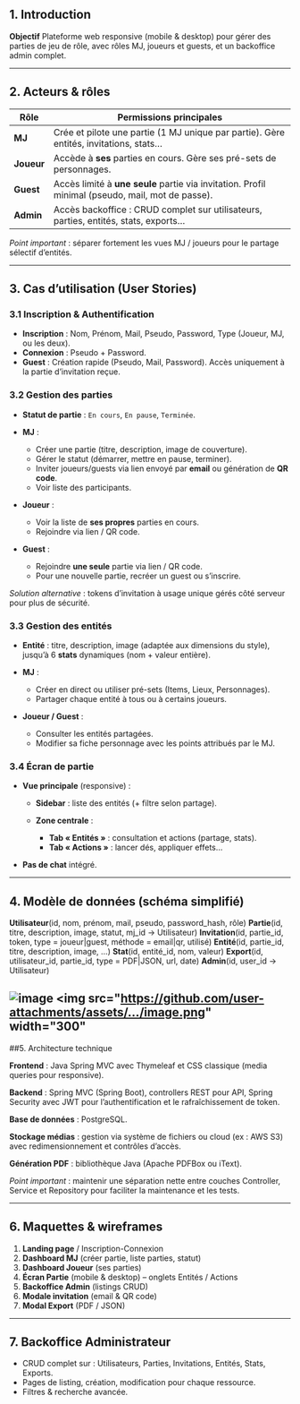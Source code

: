 
## 1. Introduction

**Objectif**
Plateforme web responsive (mobile & desktop) pour gérer des parties de jeu de rôle, avec rôles MJ, joueurs et guests, et un backoffice admin complet.

---

## 2. Acteurs & rôles

| Rôle       | Permissions principales                                                                          |
| ---------- | ------------------------------------------------------------------------------------------------ |
| **MJ**     | Crée et pilote une partie (1 MJ unique par partie). Gère entités, invitations, stats…            |
| **Joueur** | Accède à **ses** parties en cours. Gère ses pré-sets de personnages.                             |
| **Guest**  | Accès limité à **une seule** partie via invitation. Profil minimal (pseudo, mail, mot de passe). |
| **Admin**  | Accès backoffice : CRUD complet sur utilisateurs, parties, entités, stats, exports…              |

*Point important* : séparer fortement les vues MJ / joueurs pour le partage sélectif d’entités.

---

## 3. Cas d’utilisation (User Stories)

### 3.1 Inscription & Authentification

* **Inscription** : Nom, Prénom, Mail, Pseudo, Password, Type (Joueur, MJ, ou les deux).
* **Connexion** : Pseudo + Password.
* **Guest** : Création rapide (Pseudo, Mail, Password). Accès uniquement à la partie d’invitation reçue.

### 3.2 Gestion des parties

* **Statut de partie** : `En cours`, `En pause`, `Terminée`.
* **MJ** :

  * Créer une partie (titre, description, image de couverture).
  * Gérer le statut (démarrer, mettre en pause, terminer).
  * Inviter joueurs/guests via lien envoyé par **email** ou génération de **QR code**.
  * Voir liste des participants.
* **Joueur** :

  * Voir la liste de **ses propres** parties en cours.
  * Rejoindre via lien / QR code.
* **Guest** :

  * Rejoindre **une seule** partie via lien / QR code.
  * Pour une nouvelle partie, recréer un guest ou s’inscrire.

*Solution alternative* : tokens d’invitation à usage unique gérés côté serveur pour plus de sécurité.

### 3.3 Gestion des entités

* **Entité** : titre, description, image (adaptée aux dimensions du style), jusqu’à 6 **stats** dynamiques (nom + valeur entière).
* **MJ** :

  * Créer en direct ou utiliser pré-sets (Items, Lieux, Personnages).
  * Partager chaque entité à tous ou à certains joueurs.
* **Joueur / Guest** :

  * Consulter les entités partagées.
  * Modifier sa fiche personnage avec les points attribués par le MJ.

### 3.4 Écran de partie

* **Vue principale** (responsive) :

  * **Sidebar** : liste des entités (+ filtre selon partage).
  * **Zone centrale** :

    * **Tab « Entités »** : consultation et actions (partage, stats).
    * **Tab « Actions »** : lancer dés, appliquer effets…
* **Pas de chat** intégré.

---

## 4. Modèle de données (schéma simplifié)

**Utilisateur**(id, nom, prénom, mail, pseudo, password_hash, rôle)
**Partie**(id, titre, description, image, statut, mj_id → Utilisateur)
**Invitation**(id, partie_id, token, type = joueur|guest, méthode = email|qr, utilisé)
**Entité**(id, partie_id, titre, description, image, …)
**Stat**(id, entité_id, nom, valeur)
**Export**(id, utilisateur_id, partie_id, type = PDF|JSON, url, date)
**Admin**(id, user_id → Utilisateur)

![image](https://github.com/user-attachments/assets/c8beb658-103f-4182-b905-c787e0a018a0)
<img src="https://github.com/user-attachments/assets/…/image.png" width="300"
---

##5. Architecture technique

**Frontend** : Java Spring MVC avec Thymeleaf et CSS classique (media queries pour responsive).

**Backend** : Spring MVC (Spring Boot), controllers REST pour API, Spring Security avec JWT pour l’authentification et le rafraîchissement de token.

**Base de données** : PostgreSQL.

**Stockage médias** : gestion via système de fichiers ou cloud (ex : AWS S3) avec redimensionnement et contrôles d’accès.

**Génération PDF** : bibliothèque Java (Apache PDFBox ou iText).

*Point important* : maintenir une séparation nette entre couches Controller, Service et Repository pour faciliter la maintenance et les tests.

---

## 6. Maquettes & wireframes

1. **Landing page** / Inscription-Connexion
2. **Dashboard MJ** (créer partie, liste parties, statut)
3. **Dashboard Joueur** (ses parties)
4. **Écran Partie** (mobile & desktop) – onglets Entités / Actions
5. **Backoffice Admin** (listings CRUD)
6. **Modale invitation** (email & QR code)
7. **Modal Export** (PDF / JSON)

---

## 7. Backoffice Administrateur

* CRUD complet sur : Utilisateurs, Parties, Invitations, Entités, Stats, Exports.
* Pages de listing, création, modification pour chaque ressource.
* Filtres & recherche avancée.

